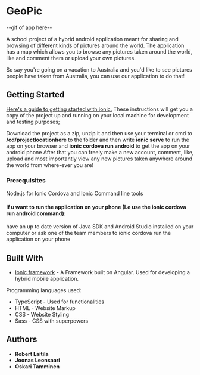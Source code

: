 # GeoPic

--gif of app here--

A school project of a hybrid android application meant for sharing and browsing of different kinds of pictures around the world. The application has a map which allows you to browse any pictures taken around the world, like and comment them or upload your own pictures.

So say you're going on a vacation to Australia and you'd like to see pictures people have taken from Australia, you can use our application to do that!

## Getting Started

[Here's a guide to getting started with ionic.](https://ionicframework.com/getting-started) 
These instructions will get you a copy of the project up and running on your local machine for development and testing purposes;

Download the project as a zip, unzip it and then use your terminal or cmd to **/cd/projectlocationhere** to the folder and then write **ionic serve** to run the app on your browser and **ionic cordova run android** to get the app on your android phone
After that you can freely make a new account, comment, like, upload and most importantly view any new pictures taken anywhere around the world from where-ever you are!

### Prerequisites
Node.js for Ionic
Cordova and Ionic Command line tools
#### If u want to run the application on your phone (I.e use the ionic cordova run android command):
have an up to date version of Java SDK and Android Studio installed on your computer
or ask one of the team members to ionic cordova run the application on your phone


## Built With
* [Ionic framework](https://ionicframework.com/getting-started) - A Framework built on Angular. Used for developing a hybrid mobile application.

Programming languages used:
* TypeScript - Used for functionalities
* HTML - Website Markup
* CSS - Website Styling
* Sass - CSS with superpowers

## Authors

* **Robert Laitila**
* **Joonas Leonsaari**
* **Oskari Tamminen**
